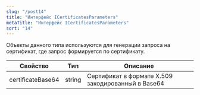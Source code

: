 ```yaml
---
slug: "/post14"
title: "Интерфейс ICertificatesParameters"
metaTitle: "Интерфейс ICertificatesParameters"
sort: "14"
---
```



Объекты данного типа используются для генерации запроса на сертификат, где запрос формируется по сертификату.

| Свойство | Тип | Описание |
| --- | --- | --- |
| certificateBase64 | string | Сертификат в формате X.509 закодированный в Base64 |